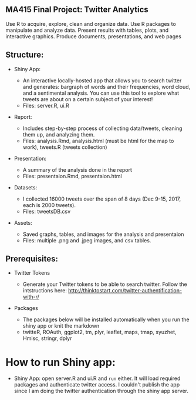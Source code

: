 ## MA415 Final Project: Twitter Analytics
Use R to acquire, explore, clean and organize data. Use R packages to manipulate and analyze data. Present results with tables, plots, and interactive graphics. Produce documents, presentations, and web pages

## Structure:
- Shiny App:
	- An interactive locally-hosted app that allows you to search twitter and generates: bargraph of words and their frequencies, word cloud, and a sentimental analysis. You can use this tool to explore what tweets are about on a certain subject of your interest!
	- Files: server.R, ui.R

- Report:
	- Includes step-by-step process of collecting data/tweets, cleaning them up, and analyzing them.
	- Files: analysis.Rmd, analysis.html (must be html for the map to work), tweets.R (tweets collection)

- Presentation:
	- A summary of the analysis done in the report
	- Files: presentaion.Rmd, presentaion.html

- Datasets:
	- I collected 16000 tweets over the span of 8 days (Dec 9-15, 2017, each is 2000 tweets).
	- Files: tweetsDB.csv

- Assets:
	- Saved graphs, tables, and images for the analysis and presentaion
	- Files: multiple .png and .jpeg images, and csv tables.

## Prerequisites:
- Twitter Tokens
	- Generate your Twitter tokens to be able to search twitter. Follow the intstructions here: http://thinktostart.com/twitter-authentification-with-r/

- Packages
	- The packages below will be installed automatically when you run the shiny app or knit the markdown
	- twitteR, ROAuth, ggplot2, tm, plyr, leaflet, maps, tmap, syuzhet, Hmisc, stringr, dplyr

# How to run Shiny app:
- Shiny App: open server.R and ui.R and `run` either. It will load required packages and authenticate twitter access. I couldn't publish the app since I am doing the twitter authentication through the shiny app server.

